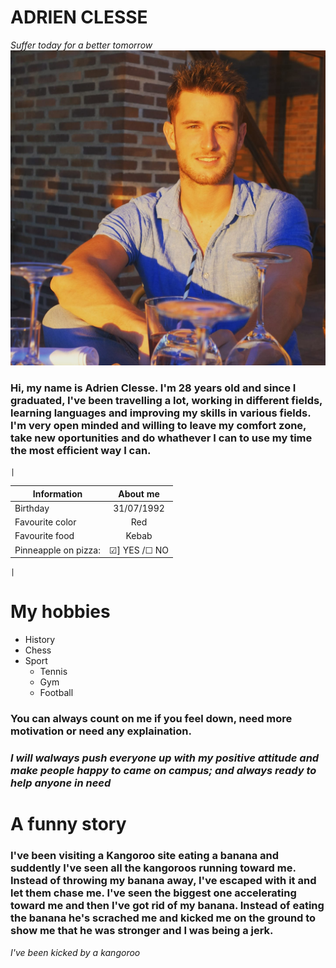 # ADRIEN CLESSE 
*Suffer today for a better tomorrow*
![images](images/Adrien.jpg)


### Hi, my name is Adrien Clesse. I'm 28 years old and since I graduated, I've been travelling a lot, working in different fields, learning languages and improving my skills in various fields. I'm very open minded and willing to leave my comfort zone, take new oportunities and do whathever I can to use my time the most efficient way I can.
    | 
| Information        | About me           | 
| ------------- |:-------------:| 
| Birthday     | 31/07/1992 | 
| Favourite color      | Red      |
| Favourite food    |Kebab      | 
| Pinneapple on pizza: |&#9745;] YES /&#9744; NO      | 

    | 




# My hobbies

* History
* Chess
* Sport
    * Tennis
    * Gym
    * Football  
  

### You can always count on me if you feel down, need more motivation or need any explaination.

### *I will walways push everyone up with my positive attitude and make people happy to came on campus; and always ready to help anyone in need*

# A funny story

### I've been  visiting a Kangoroo site eating a banana and suddently I've seen all the kangoroos running toward me.  Instead of throwing my banana away, I've escaped with it and let them chase me.  I've seen the biggest one accelerating toward me and then I've got rid of my banana.  Instead of eating the banana he's scrached me and kicked me on the ground to show me that he was stronger and I  was being a jerk.

*I've been kicked by a kangoroo*

